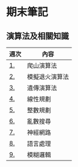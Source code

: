 # 期末筆記
## 演算法及相關知識

週次 | 內容
---- | ----
[1.](https://github.com/chenimim/ai110b/blob/master/%E6%9C%9F%E6%9C%AB%20%E7%88%AC%E5%B1%B1%E6%BC%94%E7%AE%97%E6%B3%95.md) |  爬山演算法<br>
[2.](https://github.com/chenimim/ai110b/blob/master/%E6%9C%9F%E6%9C%AB%20%E6%A8%A1%E6%93%AC%E9%80%80%E7%81%AB%E6%BC%94%E7%AE%97%E6%B3%95.md) |  模擬退火演算法<br>
[3.](https://github.com/chenimim/ai110b/blob/master/%E6%9C%9F%E6%9C%AB%20%E9%81%BA%E5%82%B3%E6%BC%94%E7%AE%97%E6%B3%95.md) |  遺傳演算法<br>
[4.](https://github.com/chenimim/ai110b/blob/master/%E6%9C%9F%E6%9C%AB%20%E7%B7%9A%E6%80%A7%E8%A6%8F%E5%8A%83.md) |  線性規劃<br>
[5.](https://github.com/chenimim/ai110b/blob/master/%E6%9C%9F%E6%9C%AB%20%E6%95%B4%E6%95%B8%E8%A6%8F%E5%8A%83.md) |  整數規劃<br>
[6.](https://github.com/chenimim/ai110b/blob/master/%E6%9C%9F%E6%9C%AB%20%E4%BA%82%E6%95%B8%E6%90%9C%E5%B0%8B.md) |  亂數搜尋<br>
[7.](https://github.com/chenimim/ai110b/blob/master/%E6%9C%9F%E6%9C%AB%20%E7%A5%9E%E7%B6%93%E7%B6%B2%E8%B7%AF.md) |  神經網路<br>
[8.](https://github.com/chenimim/ai110b/blob/master/%E6%9C%9F%E6%9C%AB%20%E8%AA%9E%E8%A8%80%E8%99%95%E7%90%86.md) |  語言處理<br>
[9.](https://github.com/chenimim/ai110b/blob/master/%E6%9C%9F%E6%9C%AB%20%E6%A8%A1%E7%B3%8A%E9%82%8F%E8%BC%AF.md) |  模糊邏輯<br>
